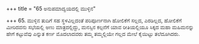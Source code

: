 +++
title = "65 ಅನುಪಮಾದ್ವಯದಲ್ಲಿ ಮುಳ್ಳಿನ"

+++
65. ಮುಳ್ಳಿನ ತುದಿಗೆ ಸಹ ಸ್ಥಳವಿಲ್ಲದಂತೆ ಪರಿಪೂರ್ಣನಾಗಿ ಹೋಲಿಕೆಗೆ ಸಲ್ಲದ, ಎರಡಿಲ್ಲದ, ಹೋಲಿಕೆಗೆ ಮೀರಿದವನು ಸಭೆಯಲ್ಲಿ ಅಣು ಮಾತ್ರದಲ್ಲಿದ್ದು, ಮನಸ್ಸಿನ ಕಲ್ಪನೆಗೆ ಯಾವ ರೀತಿಯಲ್ಲಿಯೂ ಸಿಕ್ಕದ ಮಹಾ ಮಹಿಮನನ್ನು ಹೇಗೆ ಕಟ್ಟುವೆವು ಎನ್ನುತ ಕರ್ಣ ಮೊದಲಾದವರು ತಮ್ಮ ತಮ್ಮಲ್ಲಿಯೇ ಗಲ್ಲದ ಮೇಲೆ ಕೈಯಿಟ್ಟು ತಲೆದೂಗಿದರು.
